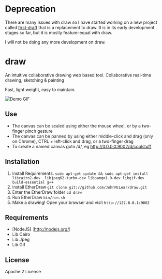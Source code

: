 # Deprecation

There are many issues with draw so I have started working on a new project called [first-draft](https://first-draft.xyz?utm=bytesnz/draw) that is a replacement to draw. It is in its early development stages so far, but it is mostly feature-equal with draw.

I will not be doing any more development on draw.


# draw
An intuitive collaborative drawing web based tool.
Collaborative real-time drawing, sketching & painting

Fast, light weight, easy to maintain.

![Demo GIF](https://cloud.githubusercontent.com/assets/1755886/11715310/ccc7080e-9f38-11e5-834e-4937e89801f6.gif)


Use
----
- The canvas can be scaled using either the mouse wheel, or by a two-finger pinch gesture
- The canvas can be panned by using either middle-click and drag (only on Chrome), CTRL + left-click and drag, or a two-finger drag
- To create a named canvas goto <url>/d/<name>, eg http://0.0.0.0:9002/d/coolstuff

Installation
------------
  1. Install Requirements. ``sudo apt-get update && sudo apt-get install libcairo2-dev  libjpeg62-turbo-dev libpango1.0-dev libgif-dev build-essential g++``
  2. Install EtherDraw `` git clone git://github.com/JohnMcLear/draw.git ``
  3. Enter the EtherDraw folder `` cd draw ``
  4. Run EtherDraw `` bin/run.sh `` 
  5. Make a drawing!  Open your browser and visit `` http://127.0.0.1:9002 ``

Requirements
------------
 * [NodeJS] (http://nodejs.org/)
 * Lib Cairo
 * Lib Jpeg
 * Lib Gif

License
-------
Apache 2 License

